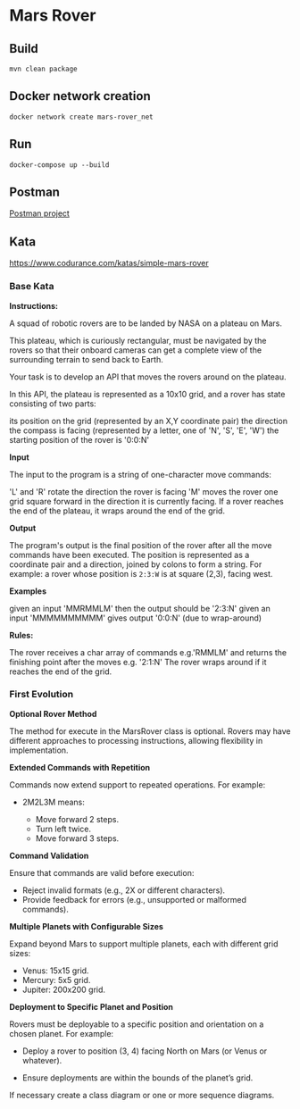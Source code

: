 # Mars Rover

## Build

```
mvn clean package
```

## Docker network creation

```
docker network create mars-rover_net
```

## Run

```
docker-compose up --build
```

## Postman
[Postman project](docs/postman)


## Kata
https://www.codurance.com/katas/simple-mars-rover

### Base Kata

**Instructions:**

A squad of robotic rovers are to be landed by NASA on a plateau on Mars.

This plateau, which is curiously rectangular, must be navigated by the rovers so that their onboard cameras can get a complete view of the surrounding terrain to send back to Earth.

Your task is to develop an API that moves the rovers around on the plateau.

In this API, the plateau is represented as a 10x10 grid, and a rover has state consisting of two parts:

its position on the grid (represented by an X,Y coordinate pair)
the direction the compass is facing (represented by a letter, one of  'N', 'S', 'E', 'W')
the starting position of the rover is '0:0:N'

**Input**

The input to the program is a string of one-character move commands:

'L' and 'R' rotate the direction the rover is facing
'M' moves the rover one grid square forward in the direction it is currently facing.
If a rover reaches the end of the plateau, it wraps around the end of the grid.

**Output**

The program's output is the final position of the rover after all the move commands have been executed. The position is represented as a coordinate pair and a direction, joined by colons to form a string. For example: a rover whose position is `2:3:W` is at square (2,3), facing west.

**Examples**

given an input 'MMRMMLM' then the output should be '2:3:N'
given an input 'MMMMMMMMMM' gives output '0:0:N' (due to wrap-around)

**Rules:**

The rover receives a char array of commands e.g.'RMMLM' and returns the finishing point after the moves e.g. '2:1:N'
The rover wraps around if it reaches the end of the grid.

### First Evolution

**Optional Rover Method**

The method for execute in the MarsRover class is optional. Rovers may have different approaches to processing instructions, allowing flexibility in implementation.

**Extended Commands with Repetition**

Commands now extend support to repeated operations. For example:
* 2M2L3M means:

  * Move forward 2 steps.
  * Turn left twice.
  * Move forward 3 steps.

**Command Validation**

Ensure that commands are valid before execution:

* Reject invalid formats (e.g., 2X or different characters).
* Provide feedback for errors (e.g., unsupported or malformed commands).

**Multiple Planets with Configurable Sizes**

Expand beyond Mars to support multiple planets, each with different grid sizes:

* Venus: 15x15 grid.
* Mercury: 5x5 grid.
* Jupiter: 200x200 grid.

**Deployment to Specific Planet and Position**

Rovers must be deployable to a specific position and orientation on a chosen planet. For example:

* Deploy a rover to position (3, 4) facing North on Mars (or Venus or whatever).
  
* Ensure deployments are within the bounds of the planet’s grid.
  
If necessary create a class diagram or one or more sequence diagrams.
